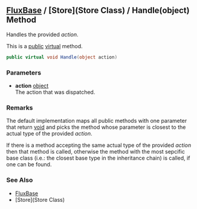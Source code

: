 [FluxBase](index) / [Store](Store Class) / Handle(object) Method
----------------------------------------------------------------

Handles the provided _action_.

This is a [public](https://docs.microsoft.com/dotnet/csharp/language-reference/keywords/public) [virtual](https://docs.microsoft.com/dotnet/csharp/language-reference/keywords/virtual) method.

```c#
public virtual void Handle(object action)
```

### Parameters
* __action__ [object](https://docs.microsoft.com/dotnet/api/system.object)  
The action that was dispatched.

### Remarks
The default implementation maps all public methods with one parameter that return [void](https://docs.microsoft.com/dotnet/csharp/language-reference/keywords/void) and picks the method whose parameter is closest to the actual type of the provided _action_.

If there is a method accepting the same actual type of the provided _action_ then that method is called, otherwise the method with the most sepcific base class (i.e.: the closest base type in the inheritance chain) is called, if one can be found.

### See Also
* [FluxBase](index)
* [Store](Store Class)